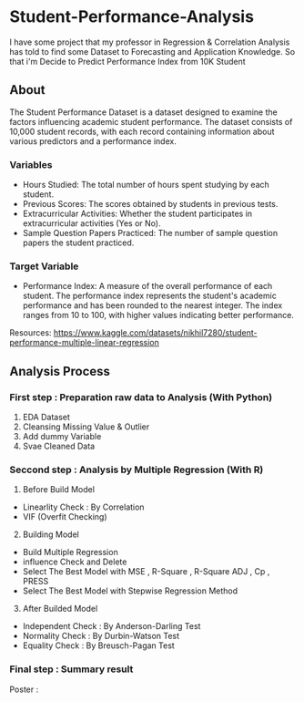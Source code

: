 # Student-Performance-Analysis  

I have some project that my professor in Regression & Correlation Analysis has told to find some Dataset to Forecasting and Application Knowledge. So that i'm Decide to Predict Performance Index from 10K Student  

## About
The Student Performance Dataset is a dataset designed to examine the factors influencing academic student performance. The dataset consists of 10,000 student records, with each record containing information about various predictors and a performance index.

### Variables
* Hours Studied: The total number of hours spent studying by each student.  
* Previous Scores: The scores obtained by students in previous tests.  
* Extracurricular Activities: Whether the student participates in extracurricular activities (Yes or No).  
* Sample Question Papers Practiced: The number of sample question papers the student practiced.  

### Target Variable
* Performance Index: A measure of the overall performance of each student. The performance index represents the student's academic performance and has been rounded to the nearest integer. The index ranges from 10 to 100, with higher values indicating better performance.

Resources: https://www.kaggle.com/datasets/nikhil7280/student-performance-multiple-linear-regression

## Analysis Process

### First step : Preparation raw data to Analysis (With Python)  
1) EDA Dataset
2) Cleansing Missing Value & Outlier
3) Add dummy Variable
4) Svae Cleaned Data

### Seccond step : Analysis by Multiple Regression (With R)
1) Before Build Model
* Linearlity Check : By Correlation
* VIF (Overfit Checking)

2) Building Model
* Build Multiple Regression
* influence Check and Delete
* Select The Best Model with MSE , R-Square , R-Square ADJ , Cp , PRESS
* Select The Best Model with Stepwise Regression Method

3) After Builded Model
* Independent Check : By Anderson-Darling Test
* Normality Check : By Durbin-Watson Test
* Equality Check : By Breusch-Pagan Test

### Final step : Summary result  

Poster :
